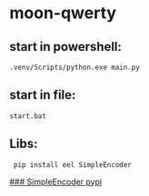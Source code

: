 # moon-qwerty

## start in powershell:
` .venv/Scripts/python.exe main.py `

## start in file:
` start.bat `

## Libs:
  ` pip install eel SimpleEncoder`

[### SimpleEncoder pypi
](https://pypi.org/project/SimpleEncoder/)
